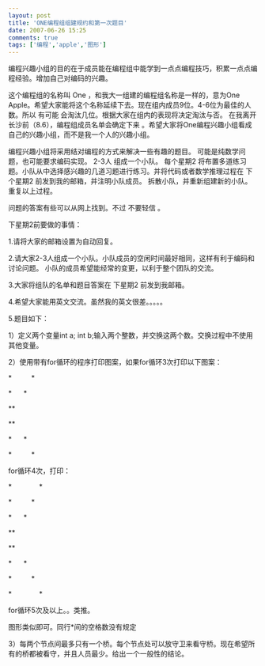 ```yaml
---
layout: post
title: 'ONE编程组组建规约和第一次题目'
date: 2007-06-26 15:25
comments: true
tags: ['编程','apple','图形']
---
```


编程兴趣小组的目的在于成员能在编程组中能学到一点点编程技巧，积累一点点编程经验。增加自己对编码的兴趣。

这个编程组的名称叫  One  ，和我大一组建的编程组名称是一样的，意为One
Apple。希望大家能将这个名称延续下去。现在组内成员9位。4-6位为最佳的人数。所以  有可能  会淘汰几位。根据大家在组内的表现将决定淘汰与否。
在我离开长沙前（8.6），编程组成员名单会确定下来  。希望大家将One编程兴趣小组看成自己的兴趣小组，而不是我一个人的兴趣小组。

编程兴趣小组将采用结对编程的方式来解决一些有趣的题目。  可能是纯数学问题，也可能要求编码实现。  2-3人  组成一个小队。  每个星期2
将布置多道练习题。小队从中选择感兴趣的几道习题进行练习。并将代码或者数学推理过程在  下个星期2  前发到我的邮箱，并注明小队成员。
拆散小队，并重新组建新的小队。  重复以上过程。

问题的答案有些可以从网上找到。不过  不要轻信  。

下星期2前要做的事情：

1.请将大家的邮箱设置为自动回复。

2.请大家2-3人组成一个小队。小队成员的空闲时间最好相同，这样有利于编码和讨论问题。  小队的成员希望能经常的变更，以利于整个团队的交流。

3.大家将组队的名单和题目答案在  下星期2  前发到我邮箱。

4.希望大家能用英文交流。虽然我的英文很差。。。。。

5.题目如下：

1）定义两个变量int a; int b;输入两个整数，并交换这两个数。交换过程中不使用其他变量。

2）使用带有for循环的程序打印图案，如果for循环3次打印以下图案：

*          * 

*      * 

** 

** 

*      * 

*          * 

for循环4次，打印：

*              * 

*          * 

*      * 

** 

** 

*      * 

*          * 

*              * 

for循环5次及以上。。类推。

图形类似即可。同行*间的空格数没有规定

3）每两个节点间最多只有一个桥。每个节点处可以放守卫来看守桥。现在希望所有的桥都被看守，并且人员最少。给出一个一般性的结论。

